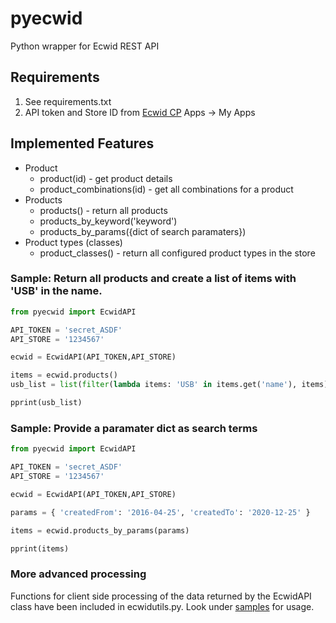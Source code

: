 # pyecwid
Python wrapper for Ecwid REST API

## Requirements
1. See requirements.txt
2. API token and Store ID from [Ecwid CP](https://my.ecwid.com/) Apps -> My Apps

## Implemented Features ##
* Product
    * product(id) - get product details
    * product_combinations(id) - get all combinations for a product
* Products
    * products() - return all products
    * products_by_keyword('keyword')
    * products_by_params({dict of search paramaters})
* Product types (classes)
    * product_classes() - return all configured product types in the store

### Sample:  Return all products and create a list of items with 'USB' in the name.
```python
from pyecwid import EcwidAPI

API_TOKEN = 'secret_ASDF'
API_STORE = '1234567'

ecwid = EcwidAPI(API_TOKEN,API_STORE)

items = ecwid.products()
usb_list = list(filter(lambda items: 'USB' in items.get('name'), items))

pprint(usb_list)
```
### Sample:  Provide a paramater dict as search terms
```python
from pyecwid import EcwidAPI

API_TOKEN = 'secret_ASDF'
API_STORE = '1234567'

ecwid = EcwidAPI(API_TOKEN,API_STORE)

params = { 'createdFrom': '2016-04-25', 'createdTo': '2020-12-25' }

items = ecwid.products_by_params(params)

pprint(items)
```
### More advanced processing ###
Functions for client side processing of the data returned by the EcwidAPI class have been included in ecwidutils.py.  Look under [samples](./samples/) for usage.